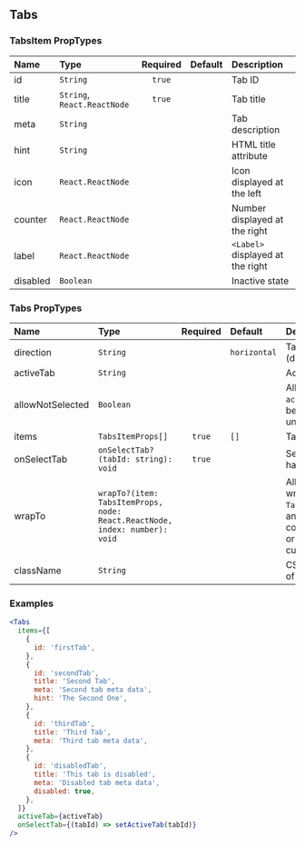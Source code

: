## Tabs

### TabsItem PropTypes

| Name     | Type                        | Required | Default | Description                      |
| :------- | :-------------------------- | :------: | :------ | :------------------------------- |
| id       | `String`                    |  `true`  |         | Tab ID                           |
| title    | `String`, `React.ReactNode` |  `true`  |         | Tab title                        |
| meta     | `String`                    |          |         | Tab description                  |
| hint     | `String`                    |          |         | HTML title attribute             |
| icon     | `React.ReactNode`           |          |         | Icon displayed at the left       |
| counter  | `React.ReactNode`           |          |         | Number displayed at the right    |
| label    | `React.ReactNode`           |          |         | `<Label>` displayed at the right |
| disabled | `Boolean`                   |          |         | Inactive state                   |

### Tabs PropTypes

| Name             | Type                                                                       | Required | Default      | Description                                                          |
| :--------------- | :------------------------------------------------------------------------- | :------: | :----------- | :------------------------------------------------------------------- |
| direction        | `String`                                                                   |          | `horizontal` | Tab direction (deprecated)                                           |
| activeTab        | `String`                                                                   |          |              | Active tab ID                                                        |
| allowNotSelected | `Boolean`                                                                  |          |              | Allows `activeTab` to be undefined                                   |
| items            | `TabsItemProps[]`                                                          |  `true`  | `[]`         | Tabs array                                                           |
| onSelectTab      | `onSelectTab?(tabId: string): void`                                        |  `true`  |              | Select tab handler                                                   |
| wrapTo           | `wrapTo?(item: TabsItemProps, node: React.ReactNode, index: number): void` |          |              | Allows to wrap `TabItem` into another component or render custom tab |
| className        | `String`                                                                   |          |              | CSS-class of element                                                 |

### Examples

```jsx harmony
<Tabs
  items={[
    {
      id: 'firstTab',
    },
    {
      id: 'secondTab',
      title: 'Second Tab',
      meta: 'Second tab meta data',
      hint: 'The Second One',
    },
    {
      id: 'thirdTab',
      title: 'Third Tab',
      meta: 'Third tab meta data',
    },
    {
      id: 'disabledTab',
      title: 'This tab is disabled',
      meta: 'Disabled tab meta data',
      disabled: true,
    },
  ]}
  activeTab={activeTab}
  onSelectTab={(tabId) => setActiveTab(tabId)}
/>
```
